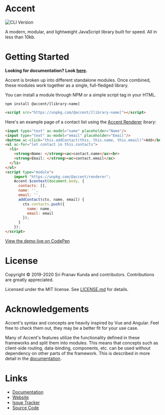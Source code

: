 # Accent

![CLI Version](https://img.shields.io/npm/v/@accent/cli?style=flat-square)

A modern, modular, and lightweight JavaScript library built for speed. All in less than 10kb.

# Getting Started

**Looking for documentation? Look [here](https://accent.js.org/docs).**

Accent is broken up into different standalone modules. Once combined, these modules work together as a single, full-fledged library. 

You can install a module through NPM or a simple script tag in your HTML. 

```shell
npm install @accent/[library-name]
```

```html
<script src="https://unpkg.com/@accent/[library-name]"></script>
```

Here's an example page of a contact list using the [Accent Renderer](https://accent.js.org/docs/renderer/intro) ibrary: 

```html
<input type="text" ac-model="name" placeholder="Name"/>
<input type="text" ac-model="email" placeholder="Email"/>
<button ac-click="this.addContact(this, this.name, this.email)">Add</button>
<ul ac-for="let contact in this.contacts">
  <li>
    <strong>Name: </strong><ac>contact.name</ac><br>
    <strong>Email: </strong><ac>contact.email</ac>
  </li>
</ul>
<script type="module">
    import "https://unpkg.com/@accent/renderer"; 
    Accent.$context(document.body, {
      contacts: [], 
      name: '', 
      email: '',
      addContact(ctx, name, email) {
        ctx.contacts.push({
          name: name,
          email: email 
        });
      }
    });
</script>
```

<a href="https://codepen.io/sripkunda/pen/XWRwwgz" target="_blank">View the demo live on CodePen</a>

# License

Copyright © 2019-2020 Sri Pranav Kunda and contributors. Contributions are greatly appreciated.

Licensed under the MIT license. See [LICENSE.md](LICENSE.md) for details.

# Acknowledgements

Accent's syntax and concepts are heavily inspired by Vue and Angular. Feel free to check them out, they may be a better fit for your use case. 

Many of Accent's features utilize the functionality defined in these frameworks and split them into modules. This means that concepts such as client-side routing, data-binding, components, etc. can be used without dependency on other parts of the framework. This is described in more detail in the [documentation](https://accent.js.org/docs).

# Links

* [Documentation](https://accent.js.org/docs)
* [Website](https://accent.js.org)
* [Issue Tracker](https://github.com/sripkunda/accent/issues)
* [Source Code](https://github.com/sripkunda/accent)
